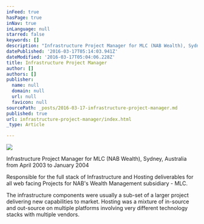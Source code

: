 ```yaml
---
inFeed: true
hasPage: true
inNav: true
inLanguage: null
starred: false
keywords: []
description: "Infrastructure Project Manager for MLC (NAB Wealth), Sydney, Australia from April 2003 to January 2004\_"
datePublished: '2016-03-17T05:14:03.941Z'
dateModified: '2016-03-17T05:04:06.228Z'
title: Infrastructure Project Manager
author: []
authors: []
publisher:
  name: null
  domain: null
  url: null
  favicon: null
sourcePath: _posts/2016-03-17-infrastructure-project-manager.md
published: true
url: infrastructure-project-manager/index.html
_type: Article

---
```

![](https://the-grid-user-content.s3-us-west-2.amazonaws.com/5b1888b8-ef37-4acc-bcb5-97e3029845ee.jpg)

Infrastructure Project Manager for MLC (NAB Wealth), Sydney, Australia from April 2003 to January 2004 

Responsible for the full stack of Infrastructure and Hosting deliverables for all web facing Projects for NAB's Wealth Management subsidiary - MLC.

The infrastructure components were usually a sub-set of a larger project delivering new capabilities to market. Hosting was a mixture of in-source and out-source on multiple platforms involving very different technology stacks with multiple vendors.
